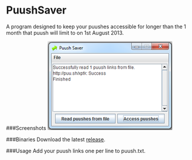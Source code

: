 PuushSaver
==========
A program designed to keep your puushes accessible for longer than the 1 month that puush will limit to on 1st August 2013.

###Screenshots
![Screenshot of PuushSaver UI](puushSaver.png)

###Binaries
Download the latest [release](https://github.com/dukky/PuushSaver/releases).

###Usage
Add your puush links one per line to puush.txt.
